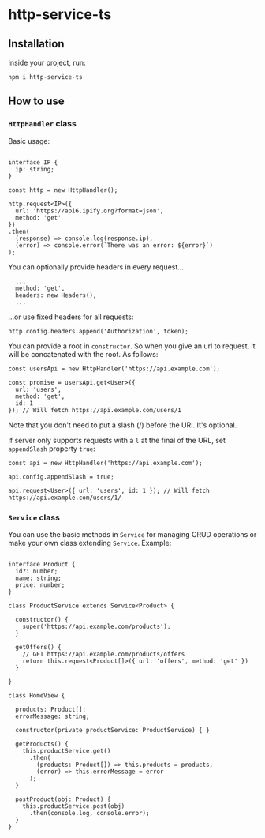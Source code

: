 # http-service-ts

## Installation

Inside your project, run:

`npm i http-service-ts`

## How to use

### `HttpHandler` class

Basic usage:

```

interface IP {
  ip: string;
}

const http = new HttpHandler();

http.request<IP>({
  url: 'https://api6.ipify.org?format=json',
  method: 'get'
})
.then(
  (response) => console.log(response.ip),
  (error) => console.error(`There was an error: ${error}`)
);

```

You can optionally provide headers in every request...

```
  ...
  method: 'get',
  headers: new Headers(),
  ...
```

...or use fixed headers for all requests:

```
http.config.headers.append('Authorization', token);
```

You can provide a root in `constructor`. So when you give an url to request, it will be concatenated with the root. As follows:

```
const usersApi = new HttpHandler('https://api.example.com');

const promise = usersApi.get<User>({
  url: 'users',
  method: 'get',
  id: 1
}); // Will fetch https://api.example.com/users/1

```

Note that you don't need to put a slash (/) before the URI. It's optional.

If server only supports requests with a `l` at the final of the URL, set `appendSlash` property `true`:

```
const api = new HttpHandler('https://api.example.com');

api.config.appendSlash = true;

api.request<User>({ url: 'users', id: 1 }); // Will fetch https://api.example.com/users/1/
```

### `Service` class

You can use the basic methods in `Service` for managing CRUD operations or make your own class extending `Service`. Example:

```

interface Product {
  id?: number;
  name: string;
  price: number;
}

class ProductService extends Service<Product> {
  
  constructor() {
    super('https://api.example.com/products');
  }
  
  getOffers() {
    // GET https://api.example.com/products/offers
    return this.request<Product[]>({ url: 'offers', method: 'get' })
  }
  
}

class HomeView {
  
  products: Product[];
  errorMessage: string;
  
  constructor(private productService: ProductService) { }
  
  getProducts() {
    this.productService.get()
      .then(
        (products: Product[]) => this.products = products,
        (error) => this.errorMessage = error
      );
  }
  
  postProduct(obj: Product) {
    this.productService.post(obj)
      .then(console.log, console.error);
  }
}

```